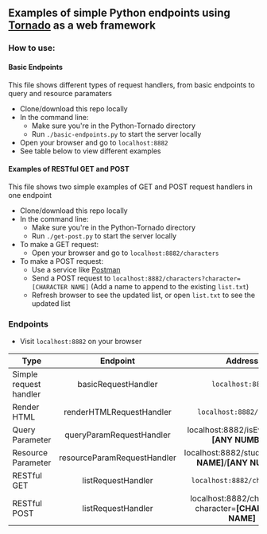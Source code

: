 ## Examples of simple Python endpoints using [Tornado](https://www.tornadoweb.org/en/stable/) as a web framework

### How to use:

#### Basic Endpoints
This file shows different types of request handlers, from basic endpoints to query and resource paramaters
- Clone/download this repo locally
- In the command line:
  - Make sure you're in the Python-Tornado directory
  - Run `./basic-endpoints.py` to start the server locally
 - Open your browser and go to `localhost:8882`
 - See table below to view different examples

#### Examples of RESTful GET and POST
This file shows two simple examples of GET and POST request handlers in one endpoint
- Clone/download this repo locally
- In the command line:
  - Make sure you're in the Python-Tornado directory
  - Run `./get-post.py` to start the server locally
- To make a GET request:
  - Open your browser and go to `localhost:8882/characters`
- To make a POST request:
  - Use a service like [Postman](https://www.getpostman.com/)
  - Send a POST request to `localhost:8882/characters?character=[CHARACTER NAME]` (Add a name to append to the existing `list.txt`)
  - Refresh browser to see the updated list, or open `list.txt` to see the updated list

### Endpoints
- Visit `localhost:8882` on your browser

|Type | Endpoint | Address | Example |
|--- | :---: | :---: | :---: |
Simple request handler | basicRequestHandler | `localhost:8882/` | 
Render HTML | renderHTMLRequestHandler | `localhost:8882/animals` | 
Query Parameter | queryParamRequestHandler | localhost:8882/isEven?num=__[ANY NUMBER]__ | `localhost:8882/isEven?num=3`
Resource Parameter | resourceParamRequestHandler | localhost:8882/students/__[ANY NAME]__/__[ANY NUMBER]__ | `localhost:8882/students/francesca/123`
RESTful GET | listRequestHandler | `localhost:8882/characters` |
RESTful POST | listRequestHandler | localhost:8882/characters?character=__[CHARACTER NAME]__ | `localhost:8882/characters?character=Riker`
